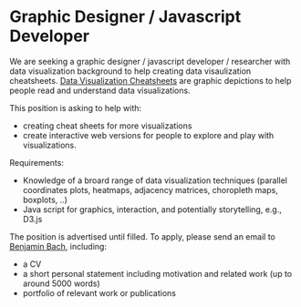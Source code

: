# Graphic Designer / Javascript Developer

We are seeking a graphic designer / javascript developer / researcher with data visualization background to help creating data visaulization cheatsheets. [Data Visualization Cheatsheets](http://visualizationcheatsheets.github.io) are graphic depictions to help people read and understand data visualizations. 

This position is asking to help with: 
* creating cheat sheets for more visualizations
* create interactive web versions for people to explore and play with visualizations. 


Requirements:
* Knowledge of a broard range of data visualization techniques (parallel coordinates plots, heatmaps, adjacency matrices, choropleth maps, boxplots, ..)
* Java script for graphics, interaction, and potentially storytelling, e.g., D3.js

The position is advertised until filled. To apply, please send an email to [Benjamin Bach](mailto:bbach@ed.ac.uk), including: 
* a CV
* a short personal statement including motivation and related work (up to around 5000 words)
* portfolio of relevant work or publications
